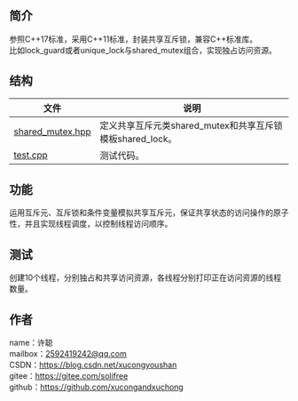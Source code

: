 ## 简介
参照C++17标准，采用C++11标准，封装共享互斥锁，兼容C++标准库。  
比如lock_guard或者unique_lock与shared_mutex组合，实现独占访问资源。

## 结构
文件|说明
-|-
[shared_mutex.hpp](shared_mutex.hpp)|定义共享互斥元类shared_mutex和共享互斥锁模板shared_lock。
[test.cpp](test.cpp)|测试代码。

## 功能
运用互斥元、互斥锁和条件变量模拟共享互斥元，保证共享状态的访问操作的原子性，并且实现线程调度，以控制线程访问顺序。

## 测试
创建10个线程，分别独占和共享访问资源，各线程分别打印正在访问资源的线程数量。

## 作者
name：许聪  
mailbox：2592419242@qq.com  
CSDN：https://blog.csdn.net/xucongyoushan  
gitee：https://gitee.com/solifree  
github：https://github.com/xucongandxuchong
